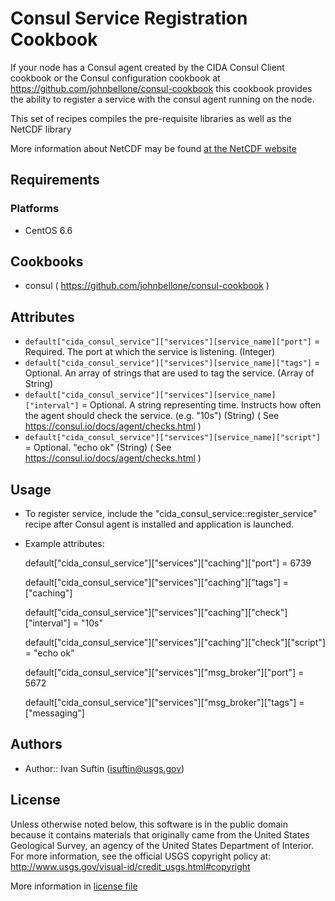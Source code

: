 Consul Service Registration Cookbook
====================================
If your node has a Consul agent created by the CIDA Consul Client cookbook or the Consul configuration cookbook at https://github.com/johnbellone/consul-cookbook this cookbook provides the ability to register a service with the consul agent running on the node. 

This set of recipes compiles the pre-requisite libraries as well as the NetCDF library

More information about NetCDF may be found [at the NetCDF website](http://www.unidata.ucar.edu/software/netcdf/docs/index.html)

Requirements
------------
### Platforms
- CentOS 6.6

Cookbooks
---------
- consul ( https://github.com/johnbellone/consul-cookbook )

Attributes
----------
 - `default["cida_consul_service"]["services"][service_name]["port"]` = Required. The port at which the service is listening. (Integer)
 - `default["cida_consul_service"]["services"][service_name]["tags"]` = Optional. An array of strings that are used to tag the service. (Array of String)
 - `default["cida_consul_service"]["services"][service_name]["interval"]` = Optional. A string representing time. Instructs how often the agent should check the service. (e.g. "10s") (String) ( See https://consul.io/docs/agent/checks.html  )
 - `default["cida_consul_service"]["services"][service_name]["script"]` = Optional. "echo ok" (String) ( See https://consul.io/docs/agent/checks.html )

Usage
-----
- To register service, include the "cida_consul_service::register_service" recipe after Consul agent is installed and application is launched.
- Example attributes:

    default["cida_consul_service"]["services"]["caching"]["port"] = 6739
    
    default["cida_consul_service"]["services"]["caching"]["tags"] = ["caching"]
    
    default["cida_consul_service"]["services"]["caching"]["check"]["interval"] = "10s"
    
    default["cida_consul_service"]["services"]["caching"]["check"]["script"] = "echo ok"
    
    default["cida_consul_service"]["services"]["msg_broker"]["port"] = 5672
    
    default["cida_consul_service"]["services"]["msg_broker"]["tags"] = ["messaging"]
 
Authors
-------
- Author:: Ivan Suftin (<isuftin@usgs.gov>)

License
-------
Unless otherwise noted below, this software is in the public domain because it contains
materials that originally came from the United States Geological Survey, an agency of the
United States Department of Interior. For more information, see the official USGS
copyright policy at: http://www.usgs.gov/visual-id/credit_usgs.html#copyright

More information in [license file](https://github.com/USGS-WSI-COOKBOOKS/stig/blob/master/LICENSE)